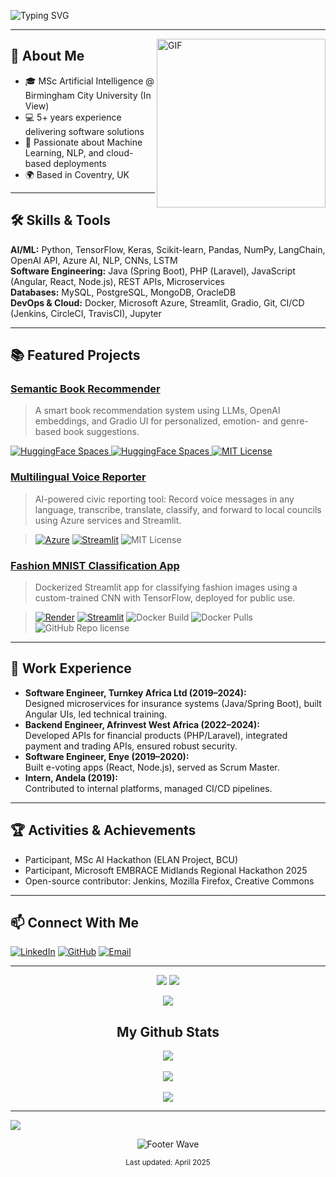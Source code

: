 <!-- Banner or profile image (optional) -->
<!-- <p align="center">
  <img src="https://github.com/Onyimatics.png" width="120" alt="Profile Picture">
</p>

<h1 align="center">Hi, I'm Favour Onyinye Ezike 👋</h1>
<p align="center">
  MSc Artificial Intelligence candidate | Software Engineer | AI Solution Builder
</p> -->
![Typing SVG](https://readme-typing-svg.herokuapp.com?font=Architects+Daughter&color=800080800080&size=30&lines=Hey!+It's+Onyinye+Favour+Ezike!+👋;I'm+an+AI+Enthusiast!;I'm+a+Software+Engineer!;I'm+a+Back+End+Engineer!;I'm+a+Full+Stack+Engineer!;)

---

> 
<!-- ![Profile Views](https://komarev.com/ghpvc/?username=Onyimatics&color=dc143c) -->

<img align="right" margin-top="20px" height="270px" alt="GIF" src="https://cdn.dribbble.com/users/1059583/screenshots/4171367/coding-freak.gif" />

## 🚀 About Me

- 🎓 MSc Artificial Intelligence @ Birmingham City University (In View)
- 💻 5+ years experience delivering software solutions
- 🧠 Passionate about Machine Learning, NLP, and cloud-based deployments
- 🌍 Based in Coventry, UK

---

## 🛠️ Skills & Tools

**AI/ML:** Python, TensorFlow, Keras, Scikit-learn, Pandas, NumPy, LangChain, OpenAI API, Azure AI, NLP, CNNs, LSTM  
**Software Engineering:** Java (Spring Boot), PHP (Laravel), JavaScript (Angular, React, Node.js), REST APIs, Microservices  
**Databases:** MySQL, PostgreSQL, MongoDB, OracleDB  
**DevOps & Cloud:** Docker, Microsoft Azure, Streamlit, Gradio, Git, CI/CD (Jenkins, CircleCI, TravisCI), Jupyter

---

## 📚 Featured Projects

### [Semantic Book Recommender](https://github.com/Onyimatics/llm-book-recommender)
> A smart book recommendation system using LLMs, OpenAI embeddings, and Gradio UI for personalized, emotion- and genre-based book suggestions.  
> <p>
<a href="https://huggingface.co/spaces/Onyimatics/Semantic_Book_Recommender">
    <img alt="HuggingFace Spaces" src="https://img.shields.io/badge/Gradio%20App%20-Running-green?logo=gradio&style=flat-square">
  </a>
  <a href="https://huggingface.co/spaces/Onyimatics/Semantic_Book_Recommender">
    <img alt="HuggingFace Spaces" src="https://img.shields.io/badge/Deployed%20on-Hugging%20Face-blue?logo=huggingface&style=flat-square">
  </a>
  <a href="https://opensource.org/licenses/MIT">
    <img alt="MIT License" src="https://img.shields.io/github/license/onyimatics/llm-book-recommender?color=blue&style=flat-square">
  </a>
  </p>

### [Multilingual Voice Reporter](https://github.com/Onyimatics/multilingualvoicereporter)
> AI-powered civic reporting tool: Record voice messages in any language, transcribe, translate, classify, and forward to local councils using Azure services and Streamlit.

> [![Azure](https://img.shields.io/badge/Built%20with-Azure-blue?logo=microsoft-azure)](https://azure.microsoft.com/)
[![Streamlit](https://img.shields.io/badge/Streamlit%20App-Running-green?logo=streamlit)](https://streamlit.io/)
![MIT License](https://img.shields.io/github/license/Onyimatics/llm-book-recommender?color=blue)

### [Fashion MNIST Classification App](https://github.com/Onyimatics/fashionmnistclassifier)
> Dockerized Streamlit app for classifying fashion images using a custom-trained CNN with TensorFlow, deployed for public use.

> [![Render](https://img.shields.io/badge/Live%20Demo-Render-brightgreen?style=for-the-badge&logo=render)](https://fashion-mnist-classification-app.onrender.com/)
[![Streamlit](https://img.shields.io/badge/Streamlit%20App-Running-green?logo=streamlit)](https://streamlit.io/)
![Docker Build](https://img.shields.io/docker/automated/onyimatics/fashion_mnist_classifier)
![Docker Pulls](https://img.shields.io/docker/pulls/onyimatics/fashion_mnist_classifier)
![GitHub Repo license](https://img.shields.io/github/license/onyimatics/fashion_mnist_classification_app?color=blue)

---

## 💼 Work Experience

- **Software Engineer, Turnkey Africa Ltd (2019–2024):**  
  Designed microservices for insurance systems (Java/Spring Boot), built Angular UIs, led technical training.
- **Backend Engineer, Afrinvest West Africa (2022–2024):**  
  Developed APIs for financial products (PHP/Laravel), integrated payment and trading APIs, ensured robust security.
- **Software Engineer, Enye (2019–2020):**  
  Built e-voting apps (React, Node.js), served as Scrum Master.
- **Intern, Andela (2019):**  
  Contributed to internal platforms, managed CI/CD pipelines.

---

## 🏆 Activities & Achievements

- Participant, MSc AI Hackathon (ELAN Project, BCU)
- Participant, Microsoft EMBRACE Midlands Regional Hackathon 2025
- Open-source contributor: Jenkins, Mozilla Firefox, Creative Commons

---

## 📫 Connect With Me

[![LinkedIn](https://img.shields.io/badge/LinkedIn-blue?logo=linkedin&style=flat-square)](https://linkedin.com/in/onyinye-favour-ezike)
[![GitHub](https://img.shields.io/badge/GitHub-181717?logo=github&style=flat-square)](https://github.com/Onyimatics)
[![Email](https://img.shields.io/badge/Email-ezikeonyinyefavour@gmail.com-red?logo=gmail&style=flat-square)](mailto:ezikeonyinyefavour@gmail.com)

---

<!-- GitHub Stats (optional, requires public profile) -->

<p align="center"><img src="https://badges.pufler.dev/visits/Onyimatics/Onyimatics?style=for-the-badge"/> <img src="https://badges.pufler.dev/repos/Onyimatics/?style=for-the-badge"/>
</p>
<p align="center"><img src="https://badges.pufler.dev/commits/monthly/Onyimatics"/></p>

</p>
  </a>
<h2 align="center">My Github Stats</h2>
<p align="center">
<img align="center" src="https://github-readme-stats.vercel.app/api/top-langs/?username=Onyimatics&layout=compact&theme=github_dark&langs_count=10&exclude_repo=kasweb">
<br>
<br>
<img align="center" src="https://github-readme-stats.vercel.app/api?username=Onyimatics&count_private=true&show_icons=trueline_height=21&theme=github_dark">	
<br>
<br>
<img align="center" src="https://github-readme-streak-stats.herokuapp.com/?user=Onyimatics&theme=holi-theme">
</p>

---

![](https://hit.yhype.me/github/profile?account_id=47529849)

<div align="center">
  <img src="https://capsule-render.vercel.app/api?type=waving&color=gradient&height=80&section=footer" alt="Footer Wave" />
</div>

<p align="center"><sub>Last updated: April 2025</sub></p>

